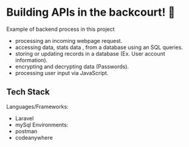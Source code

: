 # Building APIs in the backcourt! 🏀

Example of backend process in this project 

- processing an incoming webpage request.
- accessing data, stats data , from a database using an SQL queries.
- storing or updating records in a database (Ex. User account information).
- encrypting and decrypting data (Passwords).
- processing user input via JavaScript.

## Tech Stack
Languages/Frameworks: 
 - Laravel 
 - mySql
 Environments:
 - postman
 - codeanywhere
